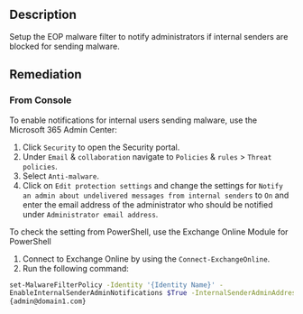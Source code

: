 ## Description

Setup the EOP malware filter to notify administrators if internal senders are blocked for sending malware.

## Remediation

### From Console

To enable notifications for internal users sending malware, use the Microsoft 365 Admin Center:

1. Click `Security` to open the Security portal.
2. Under `Email` & `collaboration` navigate to `Policies` & `rules` > `Threat policies`.
3. Select `Anti-malware`.
4. Click on `Edit protection settings` and change the settings for `Notify an admin about undelivered messages from internal senders` to `On` and enter the email address of the administrator who should be notified under `Administrator email address`.

To check the setting from PowerShell, use the Exchange Online Module for PowerShell

1. Connect to Exchange Online by using the `Connect-ExchangeOnline`.
2. Run the following command:

```bash
set-MalwareFilterPolicy -Identity '{Identity Name}' -
EnableInternalSenderAdminNotifications $True -InternalSenderAdminAddress
{admin@domain1.com}
```
